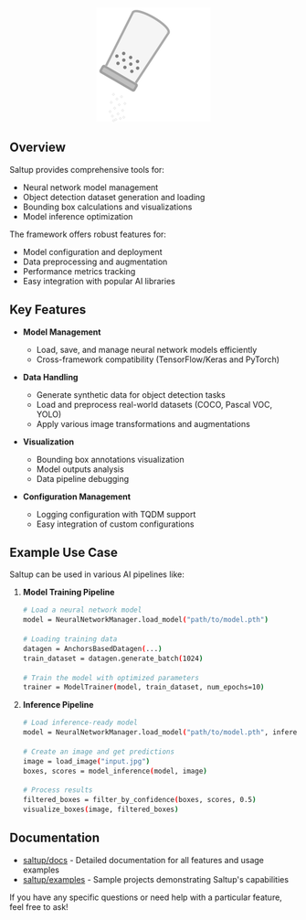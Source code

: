 <div align="center">
<img src="./docs/salt-shaker.svg" width="200" height="200" alt="Salt Shaker">
</div>

## Overview
Saltup provides comprehensive tools for:
- Neural network model management
- Object detection dataset generation and loading
- Bounding box calculations and visualizations
- Model inference optimization

The framework offers robust features for:
- Model configuration and deployment
- Data preprocessing and augmentation
- Performance metrics tracking
- Easy integration with popular AI libraries

## Key Features

- **Model Management**
  - Load, save, and manage neural network models efficiently
  - Cross-framework compatibility (TensorFlow/Keras and PyTorch)

- **Data Handling**
  - Generate synthetic data for object detection tasks
  - Load and preprocess real-world datasets (COCO, Pascal VOC, YOLO)
  - Apply various image transformations and augmentations

- **Visualization**
  - Bounding box annotations visualization
  - Model outputs analysis
  - Data pipeline debugging

- **Configuration Management**
  - Logging configuration with TQDM support
  - Easy integration of custom configurations

## Example Use Case
Saltup can be used in various AI pipelines like:
1. **Model Training Pipeline**
   ```bash
   # Load a neural network model
   model = NeuralNetworkManager.load_model("path/to/model.pth")
   
   # Loading training data
   datagen = AnchorsBasedDatagen(...)
   train_dataset = datagen.generate_batch(1024)
   
   # Train the model with optimized parameters
   trainer = ModelTrainer(model, train_dataset, num_epochs=10)
   ```

2. **Inference Pipeline**
   ```bash
   # Load inference-ready model
   model = NeuralNetworkManager.load_model("path/to/model.pth", inference=True)
   
   # Create an image and get predictions
   image = load_image("input.jpg")
   boxes, scores = model_inference(model, image)
   
   # Process results
   filtered_boxes = filter_by_confidence(boxes, scores, 0.5)
   visualize_boxes(image, filtered_boxes)
   ```

## Documentation
- [saltup/docs](https://github.com/freedreamer82/saltup/tree/main/docs) - Detailed documentation for all features and usage examples
- [saltup/examples](https://github.com/saltup/examples) - Sample projects demonstrating Saltup's capabilities

If you have any specific questions or need help with a particular feature, feel free to ask!
